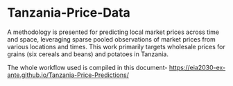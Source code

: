# Tanzania-Price-Data

A methodology is presented for predicting local market prices across time and space, leveraging sparse pooled observations of market prices from various locations and times. This work primarily targets wholesale prices for grains (six cereals and beans) and potatoes in Tanzania. 

The whole workflow used is compiled in this document- https://eia2030-ex-ante.github.io/Tanzania-Price-Predictions/

